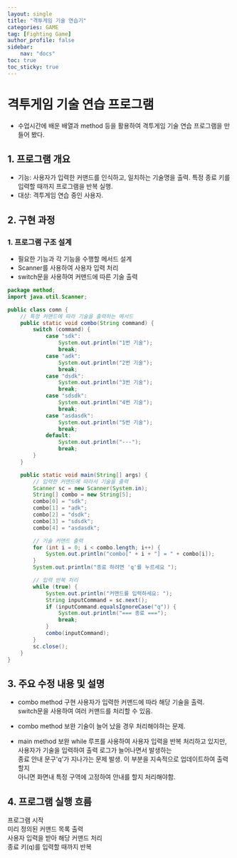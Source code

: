 ```yaml
---
layout: single
title: "격투게임 기술 연습기"
categories: GAME
tag: [Fighting Game]
author_profile: false
sidebar:
    nav: "docs"
toc: true
toc_sticky: true
---
```


# 격투게임 기술 연습 프로그램

* 수업시간에 배운 배열과 method 등을 활용하여 격투게임 기술 연습 프로그램을 만들어 봤다.<br/>

## 1. 프로그램 개요
- 기능: 사용자가 입력한 커맨드를 인식하고, 일치하는 기술명을 출력. 특정 종료 키를 입력할 때까지 프로그램을 반복 실행.
- 대상: 격투게임 연습 중인 사용자.

## 2. 구현 과정
### 1. 프로그램 구조 설계

- 필요한 기능과 각 기능을 수행할 메서드 설계<br/>
- Scanner를 사용하여 사용자 입력 처리<br/>
- switch문을 사용하여 커맨드에 따른 기술 출력<br/>

```java
package method;
import java.util.Scanner;

public class comn {
    // 특정 커맨드에 따라 기술을 출력하는 메서드
    public static void combo(String command) {
        switch (command) {
            case "sdk":
                System.out.println("1번 기술");
                break;
            case "adk":
                System.out.println("2번 기술");
                break;
            case "dsdk":
                System.out.println("3번 기술");
                break;
            case "sdsdk":
                System.out.println("4번 기술");
                break;
            case "asdasdk":
                System.out.println("5번 기술");
                break;
            default:
                System.out.println("---");
                break;
        }
    }

    public static void main(String[] args) {
        // 입력한 커맨드에 따라서 기술을 출력
        Scanner sc = new Scanner(System.in);
        String[] combo = new String[5];
        combo[0] = "sdk";
        combo[1] = "adk";
        combo[2] = "dsdk";
        combo[3] = "sdsdk";
        combo[4] = "asdasdk";

        // 기술 커맨드 출력
        for (int i = 0; i < combo.length; i++) {
            System.out.println("combo[" + i + "] = " + combo[i]);
        }
        System.out.println("종료 하려면 'q'를 누르세요 ");

        // 입력 반복 처리
        while (true) {
            System.out.println("커맨드를 입력하세요: ");
            String inputCommand = sc.next();
            if (inputCommand.equalsIgnoreCase("q")) {
                System.out.println("=== 종료 ===");
                break;
            }
            combo(inputCommand);
        }
        sc.close(); 
    }
}
```

## 3. 주요 수정 내용 및 설명
- combo method 구현
사용자가 입력한 커맨드에 따라 해당 기술을 출력.<br/> 
switch문을 사용하여 여러 커맨드를 처리할 수 있음.<br/>
- combo method 보완
기술이 늘어 났을 경우 처리해야하는 문제. <br/>

- main method 보완
while 루프를 사용하여 사용자 입력을 반복 처리하고 있지만,<br/>
사용자가 기술을 입력하여 출력 로그가 늘어나면서 발생하는 <br/>
종료 안내 문구'q'가 지나가는 문제 발생. 이 부분을 지속적으로 업데이트하여 출력할지<br/>
아니면 화면내 특정 구역에 고정하여 안내를 할지 처리해야함.<br/>

## 4. 프로그램 실행 흐름
프로그램 시작<br/>
미리 정의된 커맨드 목록 출력<br/>
사용자 입력을 받아 해당 커맨드 처리<br/>
종료 키(q)를 입력할 때까지 반복<br/>

